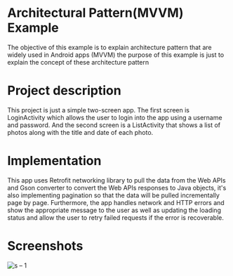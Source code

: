 # Architectural Pattern(MVVM) Example
The objective of this example is to explain architecture pattern that are widely used in Android apps (MVVM) the purpose of this example is just to explain the concept of these architecture pattern
 

# Project description
This project is just a simple two-screen app. The first screen is LoginActivity which allows the user to login into the app using a username and password. And the second screen is a ListActivity that shows a list of photos along with the title and date of each photo.

# Implementation
This app uses Retrofit networking library to pull the data from the Web APIs and Gson converter to convert the Web APIs responses to Java objects, it's also implementing pagination so that the data will be pulled incrementally page by page. Furthermore, the app handles network and HTTP errors and show the appropriate message to the user as well as updating the loading status and allow the user to retry failed requests if the error is recoverable.

# Screenshots
![s – 1](https://user-images.githubusercontent.com/41232970/112690817-193aa380-8e85-11eb-90d9-9432e0151f21.png)
 
